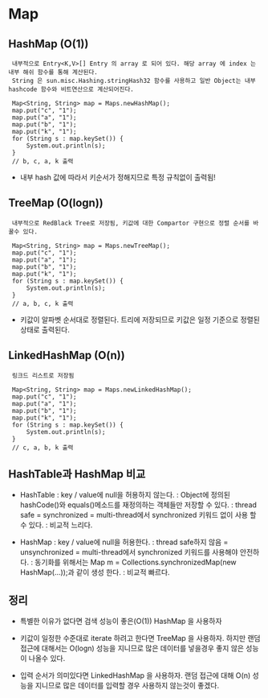# Map

## HashMap (O(1))

	 내부적으로 Entry<K,V>[] Entry 의 array 로 되어 있다. 해당 array 에 index 는 내부 해쉬 함수를 통해 계산된다.
	 String 은 sun.misc.Hashing.stringHash32 함수를 사용하고 일반 Object는 내부 hashcode 함수와 비트연산으로 계산되어진다.

	 Map<String, String> map = Maps.newHashMap();
	 map.put("c", "1");
	 map.put("a", "1");
	 map.put("b", "1");
	 map.put("k", "1");
	 for (String s : map.keySet()) {
	     System.out.println(s);
	 }
	 // b, c, a, k 출력

- 내부 hash 값에 따라서 키순서가 정해지므로 특정 규칙없이 출력됨!

## TreeMap (O(logn))

	 내부적으로 RedBlack Tree로 저장됨, 키값에 대한 Compartor 구현으로 정렬 순서를 바꿀수 있다.

	 Map<String, String> map = Maps.newTreeMap();
	 map.put("c", "1");
	 map.put("a", "1");
	 map.put("b", "1");
	 map.put("k", "1");
	 for (String s : map.keySet()) {
	     System.out.println(s);
	 }
	 // a, b, c, k 출력

- 키값이 알파벳 순서대로 정렬된다. 트리에 저장되므로 키값은 일정 기준으로 정렬된 상태로 출력된다.	 

## LinkedHashMap (O(n))

	 링크드 리스트로 저장됨

	 Map<String, String> map = Maps.newLinkedHashMap();
	 map.put("c", "1");
	 map.put("a", "1");
	 map.put("b", "1");
	 map.put("k", "1");
	 for (String s : map.keySet()) {
	     System.out.println(s);
	 }
	 // c, a, b, k 출력

## HashTable과 HashMap 비교

- HashTable
: key / value에 null을 허용하지 않는다.
: Object에 정의된 hashCode()와 equals()메소드를 재정의하는 객체들만 저장할 수 있다.
: thread safe = synchronized = multi-thread에서 synchronized 키워드 없이 사용 할 수 있다.
: 비교적 느리다.

- HashMap
: key / value에 null을 허용한다.
: thread safe하지 않음 = unsynchronized = multi-thread에서 synchronized 키워드를 사용해야 안전하다.
: 동기화를 위해서는 Map m = Collections.synchronizedMap(new HashMap(...));과 같이 생성 한다.
: 비교적 빠르다.

## 정리

- 특별한 이유가 없다면 검색 성능이 좋은(O(1)) HashMap 을 사용하자

- 키값이 일정한 수준대로 iterate 하려고 한다면 TreeMap 을 사용하자. 
하지만 랜덤 접근에 대해서는 O(logn) 성능을 지니므로 많은 데이터를 넣을경우 좋지 않은 성능이 나올수 있다.

- 입력 순서가 의미있다면 LinkedHashMap 을 사용하자. 
랜덤 접근에 대해 O(n) 성능을 지니므로 많은 데이터를 입력할 경우 사용하지 않는것이 좋겠다.


